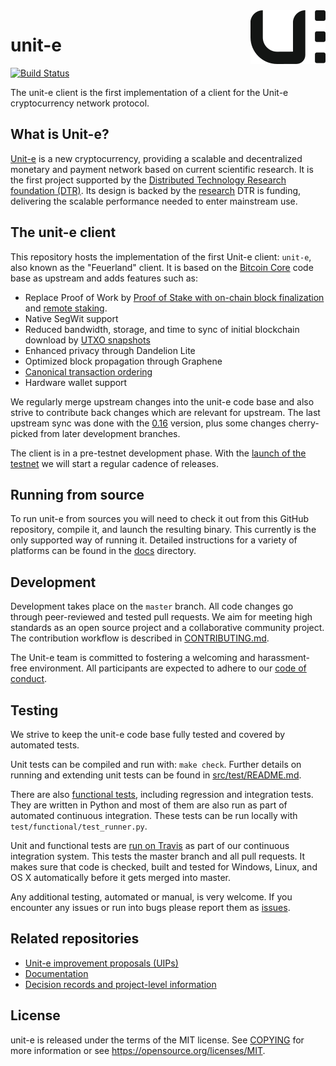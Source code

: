 <img src="unit-e-logo.png" align="right">

# unit-e

[![Build Status](https://travis-ci.com/dtr-org/unit-e.svg?token=bm5dxUvwqj2MkNmT6JSA&branch=master)](https://travis-ci.com/dtr-org/unit-e)

The unit-e client is the first implementation of a client for the Unit-e
cryptocurrency network protocol.

## What is Unit-e?

[Unit-e](https://dtr.org/unit-e) is a new cryptocurrency, providing a scalable
and decentralized monetary and payment network based on current scientific
research. It is the first project supported by the [Distributed Technology
Research foundation (DTR)](https://dtr.org). Its design is backed by the
[research](https://dtr.org/research/) DTR is funding, delivering the scalable
performance needed to enter mainstream use.

## The unit-e client

This repository hosts the implementation of the first Unit-e client: `unit-e`,
also known as the "Feuerland" client. It is based on the [Bitcoin
Core](https://github.com/bitcoin/bitcoin) code base as upstream and adds
features such as:

* Replace Proof of Work by [Proof of Stake with on-chain block
  finalization](https://github.com/dtr-org/unit-e-docs/blob/master/specs/spec_v1.0.md)
  and [remote staking](https://github.com/dtr-org/uips/blob/master/UIP-0015.md).
* Native SegWit support
* Reduced bandwidth, storage, and time to sync of initial blockchain download by
  [UTXO snapshots](https://github.com/dtr-org/uips/blob/master/UIP-0011.md)
* Enhanced privacy through Dandelion Lite
* Optimized block propagation through Graphene
* [Canonical transaction
  ordering](https://github.com/dtr-org/uips/blob/master/UIP-0024.md)
* Hardware wallet support

We regularly merge upstream changes into the unit-e code base and also strive to
contribute back changes which are relevant for upstream. The last upstream sync
was done with the [0.16](https://github.com/bitcoin/bitcoin/tree/0.16) version,
plus some changes cherry-picked from later development branches.

The client is in a pre-testnet development phase. With the [launch of the
testnet](https://github.com/dtr-org/unit-e/milestone/11) we will start a regular
cadence of releases.

## Running from source

To run unit-e from sources you will need to check it out from this GitHub
repository, compile it, and launch the resulting binary. This currently is the
only supported way of running it. Detailed instructions for a variety of
platforms can be found in the
[docs](https://github.com/dtr-org/unit-e/tree/master/doc) directory.

## Development

Development takes place on the `master` branch. All code changes go through
peer-reviewed and tested pull requests. We aim for meeting high standards as an
open source project and a collaborative community project. The contribution
workflow is described in [CONTRIBUTING.md](CONTRIBUTING.md).

The Unit-e team is committed to fostering a welcoming and harassment-free
environment. All participants are expected to adhere to our [code of
conduct](CODE_OF_CONDUCT.md).

## Testing

We strive to keep the unit-e code base fully tested and covered by automated
tests.

Unit tests can be compiled and run with: `make check`. Further details on
running and extending unit tests can be found in
[src/test/README.md](src/test/README.md).

There are also [functional tests](test), including regression and integration
tests. They are written in Python and most of them are also run as part of
automated continuous integration. These tests can be run locally with
`test/functional/test_runner.py`.

Unit and functional tests are [run on
Travis](https://travis-ci.com/dtr-org/unit-e) as part of our continuous
integration system. This tests the master branch and all pull requests. It makes
sure that code is checked, built and tested for Windows, Linux, and OS X
automatically before it gets merged into master.

Any additional testing, automated or manual, is very welcome. If you encounter
any issues or run into bugs please report them as
[issues](https://github.com/dtr-org/unit-e/issues).

## Related repositories

* [Unit-e improvement proposals (UIPs)](https://github.com/dtr-org/uips)
* [Documentation](https://github.com/dtr-org/docs.unit-e.io)
* [Decision records and project-level
  information](https://github.com/dtr-org/unit-e-docs)

## License

unit-e is released under the terms of the MIT license. See [COPYING](COPYING)
for more information or see https://opensource.org/licenses/MIT.
